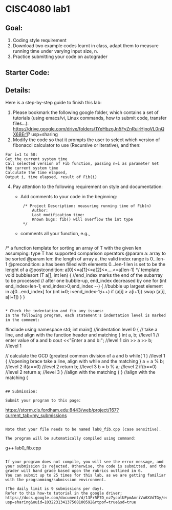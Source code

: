 # CISC4080 lab1

## Goal:

1. Coding style requirement
2. Download two example codes learnt in class, adapt them to measure running time under varying input size, n.
3. Practice submitting your code on autograder

## Starter Code: 


## Details: 

Here is a step-by-step guide to finish this lab:

1. Please bookmark the following google folder, which contains a set of tutorials (using emacs/vi, Linux commands, how to submit code, transfer files...):
https://drive.google.com/drive/folders/1YeHbzgJn5FyZnRuirHjnoVL0nQX6BEr1?
usp=sharing
2. Modify the code so that it prompts the user to select which version of fibonacci calculator to use (Recursive or Iterative), and then:

```
For i=1 to 50:
Get the current system time
Call selected version of Fib function, passing n=i as parameter Get the current system time
Calculate the time elapsed,
Output i, time elapsed, result of Fib(i)
```

4. Pay attention to the following requirement on style and documentation:
   * Add comments to your code in the beginning:
     ```
      /* Project Description: measuring running time of Fib(n)
          Author:
          Last modification time:
          Known bugs: fib() will overflow the int type
      */
     ```
     
   * comments all your function, e.g.,
   ```
/* a function template for sorting an array of T with the given len
  assumping: type T has supported comparison operators
  @param a: array to be sorted
  @param len: the length of array a, the valid index range is 0...len-1
  @precondition: a has been filled with elements 0...len-1
       len is set to be the lenght of a
  @postcondition: a[0]<=a[1]<=a[2]<=....<=a[len-1]
 */
template <class T>
void bubblesort (T a[], int len)
{
      //end_index marks the end of the subarray to be processed
      // after one bubble-up, end_index decreased by one
      for (int end_index=len-1; end_index>0;end_index --)
      {
          //bubble up largest element in a[0...end_index]
          for (int i=0; i<end_index-1;i++)
             if (a[i] > a[i+1])
                swap (a[i], a[i+1])
      }
}
```

* Check the indentation and fix any issues:
In the following program, each statement's indentation level is marked in the comment:
```
#include <iostream>
using namespace std;
int main()                    //indentation level 0
{
         // take a line, and align with the function header and matching }
    int a, b;                  //level 1
    // enter value of a and b
    cout <<"Enter a and b:";   //level 1
    cin >> a >> b;       //level 1
   
   // calculate the GCD (greatest common division of a and b
   while( 1 )                 //level 1
   { //opening brace take a line, align with while and the matching }
       a = a % b;             //level 2
       if(a==0)               //level 2 
           return b;          //level 3
      b = b % a;              //level 2 
      if(b==0)                //level 2 
          return a;           //level 3 
   } //align with the matching {
} //align with the matching {
```

## Submission: 

Submit your program to this page:
```
https://storm.cis.fordham.edu:8443/web/project/167?current_tab=my_submissions
```

Note that your file needs to be named lab0_fib.cpp (case sensitive). 

The program will be automatically compiled using command:
```
g++ lab0_fib.cpp
```

If your program does not compile, you will see the error message, and your submission is rejected. Otherwise, the code is submitted, and the grader will hand grade based upon the rubrics outlined in 6.
You can submit up to 25 times for this lab, as we are getting familiar with the programming/submission environment. 

(The daily limit is 9 submissions per day).
Refer to this how-to tutorial in the google driver: https://docs.google.com/document/d/13Fr5F7D_nz7ycolUPpmAmriVu6XVdTGy/edit?
usp=sharing&ouid=103223134137508100592&rtpof=true&sd=true
